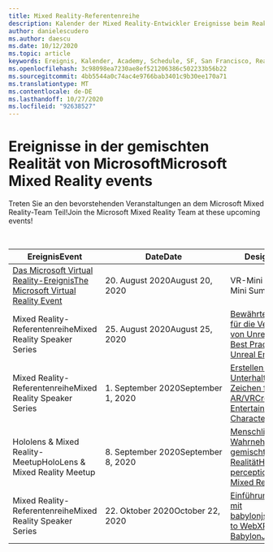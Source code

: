```yaml
---
title: Mixed Reality-Referentenreihe
description: Kalender der Mixed Reality-Entwickler Ereignisse beim Reaktor in San Francisco.
author: danielescudero
ms.author: daescu
ms.date: 10/12/2020
ms.topic: article
keywords: Ereignis, Kalender, Academy, Schedule, SF, San Francisco, Reaktor
ms.openlocfilehash: 3c98098ea7230ae8ef521206386c502233b56b22
ms.sourcegitcommit: 4bb5544a0c74ac4e9766bab3401c9b30ee170a71
ms.translationtype: MT
ms.contentlocale: de-DE
ms.lasthandoff: 10/27/2020
ms.locfileid: "92638527"
---
```

# <a name="microsoft-mixed-reality-events"></a><span data-ttu-id="a55dc-104">Ereignisse in der gemischten Realität von Microsoft</span><span class="sxs-lookup"><span data-stu-id="a55dc-104">Microsoft Mixed Reality events</span></span>

<span data-ttu-id="a55dc-105">Treten Sie an den bevorstehenden Veranstaltungen an dem Microsoft Mixed Reality-Team Teil!</span><span class="sxs-lookup"><span data-stu-id="a55dc-105">Join the Microsoft Mixed Reality Team at these upcoming events!</span></span>

<br>

|<span data-ttu-id="a55dc-106">Ereignis</span><span class="sxs-lookup"><span data-stu-id="a55dc-106">Event</span></span>|<span data-ttu-id="a55dc-107">Date</span><span class="sxs-lookup"><span data-stu-id="a55dc-107">Date</span></span>|<span data-ttu-id="a55dc-108">Design</span><span class="sxs-lookup"><span data-stu-id="a55dc-108">Theme</span></span>|
|-------------|-------------|-----|
| [<span data-ttu-id="a55dc-109">Das Microsoft Virtual Reality-Ereignis</span><span class="sxs-lookup"><span data-stu-id="a55dc-109">The Microsoft Virtual Reality Event</span></span>](https://www.meetup.com/hololens-mr/events/272364822/)|<span data-ttu-id="a55dc-110">20. August 2020</span><span class="sxs-lookup"><span data-stu-id="a55dc-110">August 20, 2020</span></span>|<span data-ttu-id="a55dc-111">VR-Mini Summit</span><span class="sxs-lookup"><span data-stu-id="a55dc-111">VR Mini Summit</span></span>|
| <span data-ttu-id="a55dc-112">Mixed Reality-Referentenreihe</span><span class="sxs-lookup"><span data-stu-id="a55dc-112">Mixed Reality Speaker Series</span></span>|<span data-ttu-id="a55dc-113">25. August 2020</span><span class="sxs-lookup"><span data-stu-id="a55dc-113">August 25, 2020</span></span>|[<span data-ttu-id="a55dc-114">Bewährte Methoden für die Verwendung von Unreal Engine</span><span class="sxs-lookup"><span data-stu-id="a55dc-114">MR Best Practices using Unreal Engine</span></span>](https://channel9.msdn.com/Shows/Docs-Mixed-Reality/Tips-and-Best-Practices-for-using-UE4-in-MR)|
| <span data-ttu-id="a55dc-115">Mixed Reality-Referentenreihe</span><span class="sxs-lookup"><span data-stu-id="a55dc-115">Mixed Reality Speaker Series</span></span>|<span data-ttu-id="a55dc-116">1. September 2020</span><span class="sxs-lookup"><span data-stu-id="a55dc-116">September 1, 2020</span></span>|[<span data-ttu-id="a55dc-117">Erstellen von Unterhaltungs Zeichen für AR/VR</span><span class="sxs-lookup"><span data-stu-id="a55dc-117">Creating Entertaining Characters for AR/VR</span></span>](https://channel9.msdn.com/Shows/Docs-Mixed-Reality/Creating-Entertaining-Characters-for-Mixed-Reality)|
| <span data-ttu-id="a55dc-118">Hololens & Mixed Reality-Meetup</span><span class="sxs-lookup"><span data-stu-id="a55dc-118">HoloLens & Mixed Reality Meetup</span></span>|<span data-ttu-id="a55dc-119">8\. September 2020</span><span class="sxs-lookup"><span data-stu-id="a55dc-119">September 8, 2020</span></span>|[<span data-ttu-id="a55dc-120">Menschliche Wahrnehmung und gemischte Realität</span><span class="sxs-lookup"><span data-stu-id="a55dc-120">Human perception and Mixed Reality</span></span>](https://channel9.msdn.com/Shows/Docs-Mixed-Reality/Human-Perception-and-Mixed-Reality)|
| <span data-ttu-id="a55dc-121">Mixed Reality-Referentenreihe</span><span class="sxs-lookup"><span data-stu-id="a55dc-121">Mixed Reality Speaker Series</span></span>|<span data-ttu-id="a55dc-122">22. Oktober 2020</span><span class="sxs-lookup"><span data-stu-id="a55dc-122">October 22, 2020</span></span>|[<span data-ttu-id="a55dc-123">Einführung in webxr mit babylonjs</span><span class="sxs-lookup"><span data-stu-id="a55dc-123">Introduction to WebXR with BabylonJS</span></span>](https://channel9.msdn.com/Shows/Docs-Mixed-Reality/Adding-Augmented-Reality-to-your-Typescript-Project)|


